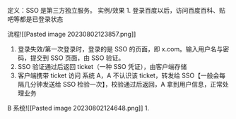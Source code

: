 定义：SSO 是第三方独立服务。
实例/效果
	1. 登录百度以后，访问百度百科、贴吧等都是已登录状态



流程![[Pasted image 20230802123857.png]]
1. 登录失效/第一次登录时，登录的是 SSO 的页面，即 x.com。输入用户名与密码，提交到 SSO 页面，由 SSO 验证。
2. SSO 验证通过后返回 ticket（一种 SSO 凭证），由客户端存储
3. 客户端携带 ticket 访问 系统 A，A 不认识该 ticket，转发给 SSO【一般会每隔几分钟发送给 SSO 检验一次】，校验通过后返回，A 拿到用户信息，正常处理业务

B 系统![[Pasted image 20230802124648.png]]
	1. 